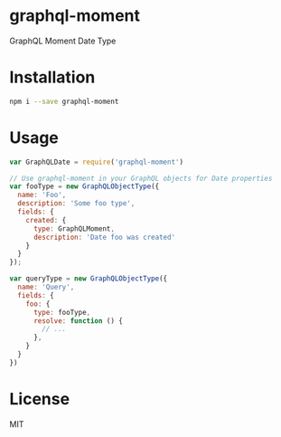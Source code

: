 # graphql-moment <!-- [![Build Status](https://travis-ci.org/tjmehta/graphql-date.svg)](https://travis-ci.org/tjmehta/graphql-date) [![js-standard-style](https://img.shields.io/badge/code%20style-standard-brightgreen.svg?style=flat)](http://standardjs.com/) -->
GraphQL Moment Date Type

# Installation
```bash
npm i --save graphql-moment
```

# Usage
```js
var GraphQLDate = require('graphql-moment')

// Use graphql-moment in your GraphQL objects for Date properties
var fooType = new GraphQLObjectType({
  name: 'Foo',
  description: 'Some foo type',
  fields: {
    created: {
      type: GraphQLMoment,
      description: 'Date foo was created'
    }
  }
});

var queryType = new GraphQLObjectType({
  name: 'Query',
  fields: {
    foo: {
      type: fooType,
      resolve: function () {
        // ...
      },
    }
  }
})
```

# License
MIT
